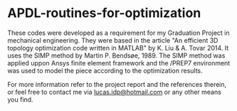 # APDL-routines-for-optimization

These codes were developed as a requirement for my Graduation Project in mechanical engineering. They were based in the article 
"An efficient 3D topology optimization code written in MATLAB" by K. Liu & A. Tovar 2014. It uses the SIMP method by Martin P. Bendsøe, 1989.
The SIMP method was applied uppon Ansys finite element framework and the /PREP7 environment was used to model the piece according to the optimization results.

For more information refer to the project report and the references therein, or feel free to contact me via lucas.idp@hotmail.com or any other means you find.
